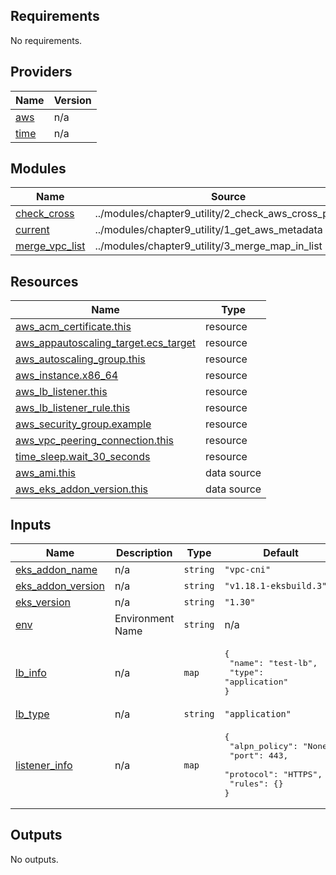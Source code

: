 <!-- BEGIN_TF_DOCS -->
## Requirements

No requirements.

## Providers

| Name | Version |
|------|---------|
| <a name="provider_aws"></a> [aws](#provider\_aws) | n/a |
| <a name="provider_time"></a> [time](#provider\_time) | n/a |

## Modules

| Name | Source | Version |
|------|--------|---------|
| <a name="module_check_cross"></a> [check\_cross](#module\_check\_cross) | ../modules/chapter9_utility/2_check_aws_cross_provider | n/a |
| <a name="module_current"></a> [current](#module\_current) | ../modules/chapter9_utility/1_get_aws_metadata | n/a |
| <a name="module_merge_vpc_list"></a> [merge\_vpc\_list](#module\_merge\_vpc\_list) | ../modules/chapter9_utility/3_merge_map_in_list | n/a |

## Resources

| Name | Type |
|------|------|
| [aws_acm_certificate.this](https://registry.terraform.io/providers/hashicorp/aws/latest/docs/resources/acm_certificate) | resource |
| [aws_appautoscaling_target.ecs_target](https://registry.terraform.io/providers/hashicorp/aws/latest/docs/resources/appautoscaling_target) | resource |
| [aws_autoscaling_group.this](https://registry.terraform.io/providers/hashicorp/aws/latest/docs/resources/autoscaling_group) | resource |
| [aws_instance.x86_64](https://registry.terraform.io/providers/hashicorp/aws/latest/docs/resources/instance) | resource |
| [aws_lb_listener.this](https://registry.terraform.io/providers/hashicorp/aws/latest/docs/resources/lb_listener) | resource |
| [aws_lb_listener_rule.this](https://registry.terraform.io/providers/hashicorp/aws/latest/docs/resources/lb_listener_rule) | resource |
| [aws_security_group.example](https://registry.terraform.io/providers/hashicorp/aws/latest/docs/resources/security_group) | resource |
| [aws_vpc_peering_connection.this](https://registry.terraform.io/providers/hashicorp/aws/latest/docs/resources/vpc_peering_connection) | resource |
| [time_sleep.wait_30_seconds](https://registry.terraform.io/providers/hashicorp/time/latest/docs/resources/sleep) | resource |
| [aws_ami.this](https://registry.terraform.io/providers/hashicorp/aws/latest/docs/data-sources/ami) | data source |
| [aws_eks_addon_version.this](https://registry.terraform.io/providers/hashicorp/aws/latest/docs/data-sources/eks_addon_version) | data source |

## Inputs

| Name | Description | Type | Default | Required |
|------|-------------|------|---------|:--------:|
| <a name="input_eks_addon_name"></a> [eks\_addon\_name](#input\_eks\_addon\_name) | n/a | `string` | `"vpc-cni"` | no |
| <a name="input_eks_addon_version"></a> [eks\_addon\_version](#input\_eks\_addon\_version) | n/a | `string` | `"v1.18.1-eksbuild.3"` | no |
| <a name="input_eks_version"></a> [eks\_version](#input\_eks\_version) | n/a | `string` | `"1.30"` | no |
| <a name="input_env"></a> [env](#input\_env) | Environment Name | `string` | n/a | yes |
| <a name="input_lb_info"></a> [lb\_info](#input\_lb\_info) | n/a | `map` | <pre>{<br/>  "name": "test-lb",<br/>  "type": "application"<br/>}</pre> | no |
| <a name="input_lb_type"></a> [lb\_type](#input\_lb\_type) | n/a | `string` | `"application"` | no |
| <a name="input_listener_info"></a> [listener\_info](#input\_listener\_info) | n/a | `map` | <pre>{<br/>  "alpn_policy": "None",<br/>  "port": 443,<br/>  "protocol": "HTTPS",<br/>  "rules": {}<br/>}</pre> | no |

## Outputs

No outputs.
<!-- END_TF_DOCS -->
